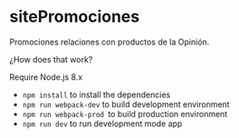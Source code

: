 # sitePromociones

Promociones relaciones con productos de la Opinión.

¿How does that work?

Require Node.js 8.x

* `npm install` to install the dependencies
* `npm run webpack-dev` to build development environment
* `npm run webpack-prod `to build production environment
* `npm run dev` to run development mode app
